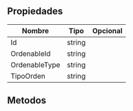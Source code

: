 ## Propiedades
|Nombre|Tipo|Opcional|
|---|---|---|
|Id|string||
|OrdenableId|string||
|OrdenableType|string||
|TipoOrden|string||

## Metodos
